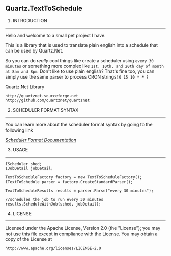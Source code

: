 Quartz.TextToSchedule
-----------------------------------------------------------------

1. INTRODUCTION
----------------

Hello and welcome to a small pet project I have.

This is a library that is used to translate plain english into a schedule that can be used by Quartz.Net.

So you can do *really* cool things like create a scheduler using `every 30 minutes` or something more complex like `1st, 10th, and 20th day of month at 8am and 8pm`. Don't like to use plain english? That's fine too, you can simply use the same parser to process CRON strings! `0 15 10 * * ?`

Quartz.Net Library

    http://quartznet.sourceforge.net 
    http://github.com/quartznet/quartznet 


2. SCHEDULER FORMAT SYNTAX
---------------------

You can learn more about the scheduler format syntax by going to the following link

*[Scheduler Format Documentation](http://htmlpreview.github.io/?https://github.com/amazing-andrew/Quartz.TextToSchedule/blob/master/documentation/SchedulerFormat.htm)*


3. USAGE
----------------------

    IScheduler shed;
    IJobDetail jobDetail;
    
    TextToScheduleFactory factory = new TextToScheduleFactory();
    ITextToSchedule parser = factory.CreateStandardParser();
    
    TextToScheduleResults results = parser.Parse("every 30 minutes");
    
    //schedules the job to run every 30 minutes
    results.ScheduleWithJob(sched, jobDetail);


4. LICENSE
----------------

Licensed under the Apache License, Version 2.0 (the "License"); you may not 
use this file except in compliance with the License. You may obtain a copy 
of the License at 
 
    http://www.apache.org/licenses/LICENSE-2.0 
